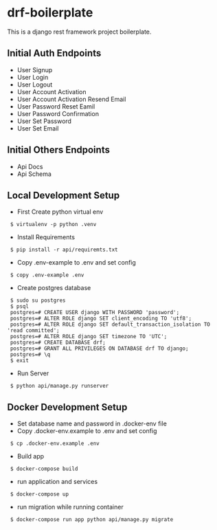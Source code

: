 # drf-boilerplate

This is a django rest framework project boilerplate.

## Initial Auth Endpoints
 - User Signup
 - User Login
 - User Logout
 - User Account Activation
 - User Account Activation Resend Email
 - User Password Reset Eamil
 - User Password Confirmation
 - User Set Password
 - User Set Email

## Initial Others Endpoints
 - Api Docs
 - Api Schema
 
## Local Development Setup
 - First Create python virtual env
 ```
  $ virtualenv -p python .venv
 ```
 - Install Requirements
 ```
  $ pip install -r api/requiremts.txt
 ```
 - Copy .env-example to .env and set config
 ```
  $ copy .env-example .env
 ```
 - Create postgres database
 ```
  $ sudo su postgres
  $ psql
  postgres=# CREATE USER django WITH PASSWORD 'password';
  postgres=# ALTER ROLE django SET client_encoding TO 'utf8';
  postgres=# ALTER ROLE django SET default_transaction_isolation TO 'read committed';
  postgres=# ALTER ROLE django SET timezone TO 'UTC';
  postgres=# CREATE DATABASE drf;
  postgres=# GRANT ALL PRIVILEGES ON DATABASE drf TO django;
  postgres=# \q
  $ exit
 ```
 - Run Server
 ```
  $ python api/manage.py runserver
 ```
## Docker Development Setup
 - Set database name and password in .docker-env file
 - Copy .docker-env.example to .env and set config
 ```
  $ cp .docker-env.example .env
 ```
 - Build app
 ```
  $ docker-compose build
 ```
 - run application and services
 ```
  $ docker-compose up
 ```
 - run migration while running container
 ```
  $ docker-compose run app python api/manage.py migrate
 ```
